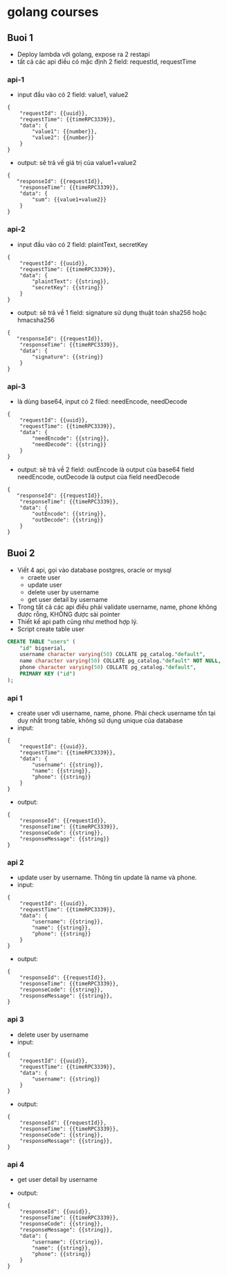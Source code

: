 # golang courses
## Buoi 1
- Deploy lambda với golang, expose ra 2 restapi
- tất cả các api điều có mặc định 2 field: requestId, requestTime
### api-1
- input đầu vào có 2 field: value1, value2
```
{
    "requestId": {{uuid}},
    "requestTime": {{timeRPC3339}},
    "data": {
        "value1": {{number}},
        "value2": {{number}}
    }
}
```
- output: sẽ trả về giá trị của value1+value2
```
{
   "responseId": {{requestId}},
    "responseTime": {{timeRPC3339}},
    "data": {
        "sum": {{value1+value2}}
    }
}
```
### api-2
- input đầu vào có 2 field: plaintText, secretKey
```
{
    "requestId": {{uuid}},
    "requestTime": {{timeRPC3339}},
    "data": {
        "plaintText": {{string}},
        "secretKey": {{string}}
    }
}
```
- output: sẽ trả về 1 field: signature sử dụng thuật toán sha256 hoặc hmacsha256
```
{
   "responseId": {{requestId}},
    "responseTime": {{timeRPC3339}},
    "data": {
        "signature": {{string}}
    }
}
```
### api-3
- là dùng base64, input có 2 filed: needEncode, needDecode
```
{
    "requestId": {{uuid}},
    "requestTime": {{timeRPC3339}},
    "data": {
        "needEncode": {{string}},
        "needDecode": {{string}}
    }
}
```
- output: sẽ trả về 2 field: outEncode là output của base64 field needEncode, outDecode là output của field needDecode
```
{
   "responseId": {{requestId}},
    "responseTime": {{timeRPC3339}},
    "data": {
        "outEncode": {{string}},
        "outDecode": {{string}}
    }
}
```

## Buoi 2
- Viết 4 api, gọi vào database postgres, oracle or mysql
  - craete user
  - update user
  - delete user by username
  - get user detail by username
- Trong tất cả các api điều phải validate username, name, phone không được rỗng, KHÔNG được sài pointer
- Thiết kế api path cũng như method hợp lý.
- Script create table user
```sql
CREATE TABLE "users" (
    "id" bigserial,
    username character varying(50) COLLATE pg_catalog."default",
    name character varying(50) COLLATE pg_catalog."default" NOT NULL,
    phone character varying(50) COLLATE pg_catalog."default",
    PRIMARY KEY ("id")
);
```
### api 1
- create user với username, name, phone. Phải check username tồn tại duy nhất trong table, không sử dụng unique của database
- input:
```
{
    "requestId": {{uuid}},
    "requestTime": {{timeRPC3339}},
    "data": {
        "username": {{string}},
        "name": {{string}},
        "phone": {{string}}
    }
}
```
- output:
```
{
    "responseId": {{requestId}},
    "responseTime": {{timeRPC3339}},
    "responseCode": {{string}},
    "responseMessage": {{string}}
}
```

### api 2
- update user by username. Thông tin update là name và phone.
- input:
```
{
    "requestId": {{uuid}},
    "requestTime": {{timeRPC3339}},
    "data": {
        "username": {{string}},
        "name": {{string}},
        "phone": {{string}}
    }
}
```

- output:
```
{
    "responseId": {{requestId}},
    "responseTime": {{timeRPC3339}},
    "responseCode": {{string}},
    "responseMessage": {{string}},
}
```

### api 3
- delete user by username
- input:
```
{
    "requestId": {{uuid}},
    "requestTime": {{timeRPC3339}},
    "data": {
        "username": {{string}}
    }
}
```

- output:
```
{
    "responseId": {{requestId}},
    "responseTime": {{timeRPC3339}},
    "responseCode": {{string}},
    "responseMessage": {{string}},
}
```

### api 4
- get user detail by username

- output:
```
{
    "responseId": {{uuid}},
    "responseTime": {{timeRPC3339}},
    "responseCode": {{string}},
    "responseMessage": {{string}},
    "data": {
        "username": {{string}},
        "name": {{string}},
        "phone": {{string}}
    }
}
```
